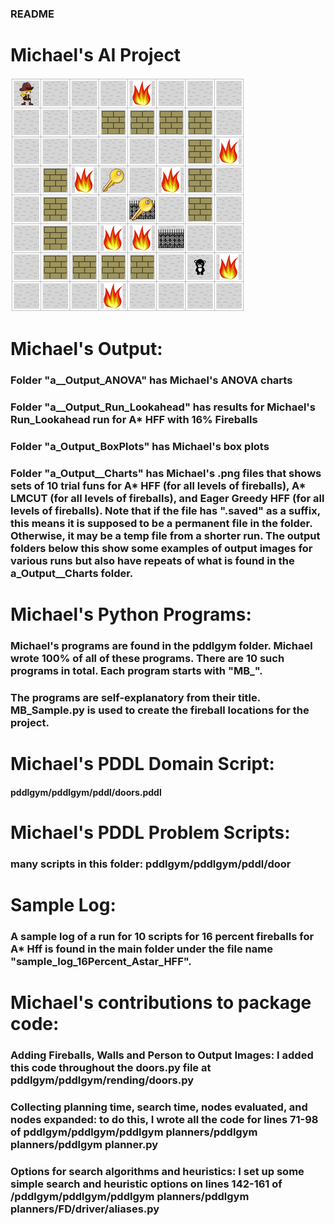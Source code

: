 ### README
###
# Michael's AI Project
![Pic](a_Output_16PercentF_Astar_Hff_Uniform/Image1.png) 

# Michael's Output:
### Folder "a__Output_ANOVA" has Michael's ANOVA charts
### Folder "a__Output_Run_Lookahead" has results for Michael's Run_Lookahead run for A* HFF with 16% Fireballs
### Folder "a_Output_BoxPlots" has Michael's box plots
### Folder "a_Output__Charts" has Michael's .png files that shows sets of 10 trial funs for A* HFF (for all levels of fireballs), A* LMCUT (for all levels of fireballs), and Eager Greedy HFF (for all levels of fireballs). Note that if the file has ".saved" as a suffix, this means it is supposed to be a permanent file in the folder.  Otherwise, it may be a temp file from a shorter run.  The output folders below this show some examples of output images for various runs but also have repeats of what is found in the a_Output__Charts folder.
# Michael's Python Programs:
### Michael's programs are found in the pddlgym folder.  Michael wrote 100% of all of these programs.  There are 10 such programs in total.  Each program starts with "MB_".
### The programs are self-explanatory from their title.  MB_Sample.py is used to create the fireball locations for the project.
# Michael's PDDL Domain Script:
#### pddlgym/pddlgym/pddl/doors.pddl
# Michael's PDDL Problem Scripts:
### many scripts in this folder:  pddlgym/pddlgym/pddl/door
# Sample Log:
### A sample log of a run for 10 scripts for 16 percent fireballs for A* Hff is found in the main folder under the file name "sample_log_16Percent_Astar_HFF".
# Michael's contributions to package code:
### Adding Fireballs, Walls and Person to Output Images:  I added this code throughout the doors.py file at pddlgym/pddlgym/rending/doors.py 
### Collecting planning time, search time, nodes evaluated, and nodes expanded:  to do this, I wrote all the code for lines 71-98 of pddlgym/pddlgym/pddlgym planners/pddlgym planners/pddlgym planner.py
### Options for search algorithms and heuristics: I set up some simple search and heuristic options on lines 142-161 of /pddlgym/pddlgym/pddlgym planners/pddlgym planners/FD/driver/aliases.py


  
